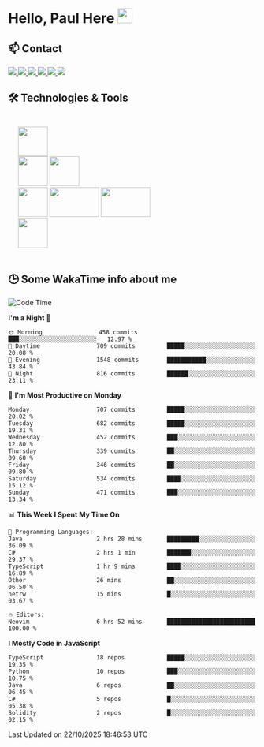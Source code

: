 # Hello, Paul Here <img src="https://raw.githubusercontent.com/MartinHeinz/MartinHeinz/master/wave.gif" width="30px">

<!--
Here are some ideas to get you started:

- 🔭 I’m currently working on ...
- 🌱 I’m currently learning ...
- 👯 I’m looking to collaborate on ...
- 🤔 I’m looking for help with ...
- 💬 Ask me about ...
- 📫 How to reach me: ...
- 😄 Pronouns: ...
- ⚡ Fun fact: ...
-->


## 📫 Contact

<p>
 <a href="https://RaveHunter05.github.io">
  <img src="https://img.shields.io/badge/ravehunter05-%23206A5D.svg?&style=for-the-badge&logo=jquery&logoColor=white" />
 </a>

 <a href="https://www.linkedin.com/in/paul-sotelo-rocha-68733687/">
  <img src="https://img.shields.io/badge/connect-%230077B5.svg?&style=for-the-badge&logo=linkedin&logoColor=white" />
 </a>

 <a href="https://join.skype.com/invite/viy3VgZfhRKv">
  <img src="https://img.shields.io/badge/chat-%2300AFF0.svg?&style=for-the-badge&logo=skype&logoColor=white" />
 </a>

 <a href="mailto:paulsotelo97@gmail.com">
  <img src="https://img.shields.io/badge/email-%23C14438.svg?&style=for-the-badge&logo=Gmail&logoColor=white" />
 </a>

 <a href="https://wa.me/50577312543">
  <img src="https://img.shields.io/badge/Whatsapp-%2300BFA5.svg?&style=for-the-badge&logo=Whatsapp&logoColor=white" />
 </a>
  
   <a href="https://telegram.me/RaveHunter05">
  <img src="https://img.shields.io/badge/Telegram-%23206A5D.svg?&style=for-the-badge&logo=Telegram&logoColor=white" />
 </a>
</p>

## 🛠️ Technologies & Tools

<div style="display: flex; flex-direction: column; padding: 20px;">
 
<div> <img src="https://cdn.pixabay.com/photo/2020/02/22/16/29/penguin-4871045_640.png" width="60" height="60"/> </div>
<div>
<img src="https://static-00.iconduck.com/assets.00/react-icon-2048x2048-o8k3ymqa.png" width="60" height="60"/>
<img src="https://www.drupal.org/files/project-images/nextjs-icon-dark-background.png" width="60" height="60" />
</div>
<div>
 <img src="https://upload.wikimedia.org/wikipedia/commons/thumb/c/c3/Python-logo-notext.svg/1200px-Python-logo-notext.svg.png" width="60" height="60" />
 <img src="https://www.ibm.com/content/dam/adobe-cms/instana/media_logo/dotnetCore.component.complex-narrative-xl.ts=1691583540732.png/content/adobe-cms/mx/es/products/instana/supported-technologies/dotnet-core-monitoring/_jcr_content/root/table_of_contents/body/content_section_styled/content-section-body/complex_narrative/logoimage" width="100" height="60" />
  <img src="https://cdn.bap-software.net/2024/08/26213247/spring.jpg" width="100" height="60" />
</div>

<div>
<img src="https://s2.coinmarketcap.com/static/img/coins/200x200/1027.png" width="60" height="60" />
</div>
</div>

## 🕒 Some WakaTime info about me

<!--START_SECTION:waka-->
![Code Time](http://img.shields.io/badge/Code%20Time-960%20hrs%2042%20mins-blue)

**I'm a Night 🦉** 

```text
🌞 Morning                458 commits         ███░░░░░░░░░░░░░░░░░░░░░░   12.97 % 
🌆 Daytime                709 commits         █████░░░░░░░░░░░░░░░░░░░░   20.08 % 
🌃 Evening                1548 commits        ███████████░░░░░░░░░░░░░░   43.84 % 
🌙 Night                  816 commits         ██████░░░░░░░░░░░░░░░░░░░   23.11 % 
```
📅 **I'm Most Productive on Monday** 

```text
Monday                   707 commits         █████░░░░░░░░░░░░░░░░░░░░   20.02 % 
Tuesday                  682 commits         █████░░░░░░░░░░░░░░░░░░░░   19.31 % 
Wednesday                452 commits         ███░░░░░░░░░░░░░░░░░░░░░░   12.80 % 
Thursday                 339 commits         ██░░░░░░░░░░░░░░░░░░░░░░░   09.60 % 
Friday                   346 commits         ██░░░░░░░░░░░░░░░░░░░░░░░   09.80 % 
Saturday                 534 commits         ████░░░░░░░░░░░░░░░░░░░░░   15.12 % 
Sunday                   471 commits         ███░░░░░░░░░░░░░░░░░░░░░░   13.34 % 
```


📊 **This Week I Spent My Time On** 

```text
💬 Programming Languages: 
Java                     2 hrs 28 mins       █████████░░░░░░░░░░░░░░░░   36.09 % 
C#                       2 hrs 1 min         ███████░░░░░░░░░░░░░░░░░░   29.37 % 
TypeScript               1 hr 9 mins         ████░░░░░░░░░░░░░░░░░░░░░   16.89 % 
Other                    26 mins             ██░░░░░░░░░░░░░░░░░░░░░░░   06.50 % 
netrw                    15 mins             █░░░░░░░░░░░░░░░░░░░░░░░░   03.67 % 

🔥 Editors: 
Neovim                   6 hrs 52 mins       █████████████████████████   100.00 % 
```

**I Mostly Code in JavaScript** 

```text
TypeScript               18 repos            █████░░░░░░░░░░░░░░░░░░░░   19.35 % 
Python                   10 repos            ███░░░░░░░░░░░░░░░░░░░░░░   10.75 % 
Java                     6 repos             ██░░░░░░░░░░░░░░░░░░░░░░░   06.45 % 
C#                       5 repos             █░░░░░░░░░░░░░░░░░░░░░░░░   05.38 % 
Solidity                 2 repos             █░░░░░░░░░░░░░░░░░░░░░░░░   02.15 % 
```




 Last Updated on 22/10/2025 18:46:53 UTC
<!--END_SECTION:waka-->
